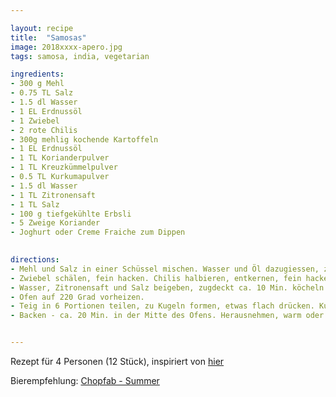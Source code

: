 ```yaml
---

layout: recipe
title:  "Samosas"
image: 2018xxxx-apero.jpg
tags: samosa, india, vegetarian

ingredients:
- 300 g Mehl
- 0.75 TL Salz
- 1.5 dl Wasser
- 1 EL Erdnussöl
- 1 Zwiebel
- 2 rote Chilis
- 300g mehlig kochende Kartoffeln
- 1 EL Erdnussöl
- 1 TL Korianderpulver
- 1 TL Kreuzkümmelpulver
- 0.5 TL Kurkumapulver
- 1.5 dl Wasser
- 1 TL Zitronensaft
- 1 TL Salz
- 100 g tiefgekühlte Erbsli
- 5 Zweige Koriander
- Joghurt oder Creme Fraiche zum Dippen

 
directions:
- Mehl und Salz in einer Schüssel mischen. Wasser und Öl dazugiessen, zu einem weichen, glatten Teig kneten. Teig zugedeckt bei Raumtemperatur ca. 30 Min. ruhen lassen.
- Zwiebel schälen, fein hacken. Chilis halbieren, entkernen, fein hacken. Kartoffeln in Würfeli schneiden, separat beiseite stellen. Öl in einer Pfanne warm werden lassen. Zwiebel und Chilis mit Koriander, Kreuzkümmel und Kurkuma andämpfen. Kartoffeln beigeben, kurz mitdämpfen.
- Wasser, Zitronensaft und Salz beigeben, zugdeckt ca. 10 Min. köcheln. Erbsli beigeben, ca. 5 Min. weiterköcheln, auskühlen. Koriander fein schneiden, daruntermischen.
- Ofen auf 220 Grad vorheizen.
- Teig in 6 Portionen teilen, zu Kugeln formen, etwas flach drücken. Kugeln auf wenig Mehl zu Rondellen von je ca. 17 cm Ø auswallen, halbieren. Schnittkanten mit Wasser bestreichen. Je einen Halbkreis zu einer Tüte formen, Kanten gut zusammendrücken. Tüte bis ca. 1 cm unter den Rand füllen, Teigränder mit Wasser bestreichen, gut zusammendrücken, auf ein mit Backpapier belegtes Blech legen.
- Backen - ca. 20 Min. in der Mitte des Ofens. Herausnehmen, warm oder kalt mit Joghurt servieren.


---
```


Rezept für 4 Personen (12 Stück), inspiriert von [hier](https://www.bettybossi.ch/de/Rezept/ShowRezept/BB_ASIA100801_0242A-40-de?setDevice=auto)

Bierempfehlung: [Chopfab - Summer](https://www.doppelleuboxer.ch/de/bier/chopfab/summer/)
